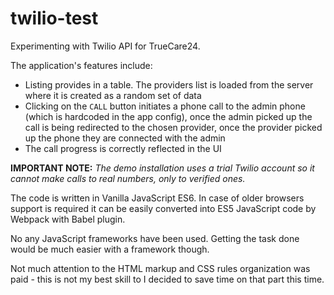 # twilio-test

Experimenting with Twilio API for TrueCare24.

The application's features include:

 - Listing provides in a table. The providers list is loaded from the server where it is created as a random set of data
 - Clicking on the `CALL` button initiates a phone call to the admin phone (which is hardcoded in the app config), once the admin picked up the call is being redirected to the chosen provider, once the provider picked up the phone they are connected with the admin
 - The call progress is correctly reflected in the UI
 
**IMPORTANT NOTE:** *The demo installation uses a trial Twilio account so it cannot make calls to real numbers, only to verified ones.*

The code is written in Vanilla JavaScript ES6. In case of older browsers support is required it can be easily converted into ES5 JavaScript code by Webpack with Babel plugin.

No any JavaScript frameworks have been used. Getting the task done would be much easier with a framework though.

Not much attention to the HTML markup and CSS rules organization was paid - this is not my best skill to I decided to save time on that part this time. 
